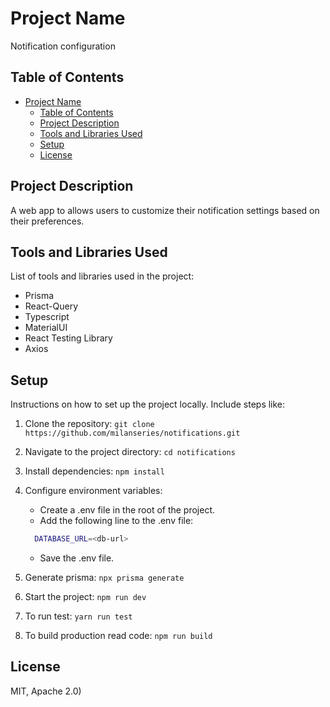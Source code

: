 # Project Name

Notification configuration

## Table of Contents

- [Project Name](#project-name)
  - [Table of Contents](#table-of-contents)
  - [Project Description](#project-description)
  - [Tools and Libraries Used](#tools-and-libraries-used)
  - [Setup](#setup)
  - [License](#license)

## Project Description

A web app to allows users to customize their notification settings based on their preferences.

## Tools and Libraries Used

List of tools and libraries used in the project:

- Prisma
- React-Query
- Typescript
- MaterialUI
- React Testing Library
- Axios

## Setup

Instructions on how to set up the project locally. Include steps like:

1. Clone the repository: `git clone https://github.com/milanseries/notifications.git`
2. Navigate to the project directory: `cd notifications`
3. Install dependencies: `npm install`
4. Configure environment variables:

   - Create a .env file in the root of the project.
   - Add the following line to the .env file:

   ```bash
     DATABASE_URL=<db-url>
   ```

   - Save the .env file.

5. Generate prisma: `npx prisma generate`
6. Start the project: `npm run dev`
7. To run test: `yarn run test`
8. To build production read code: `npm run build`

## License

MIT, Apache 2.0)
